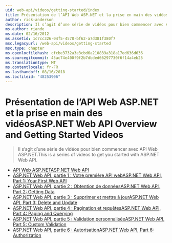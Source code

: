 ```yaml
---
uid: web-api/videos/getting-started/index
title: Présentation de l’API Web ASP.NET et la prise en main des vidéos | Microsoft Docs
author: rick-anderson
description: Il s’agit d’une série de vidéos pour bien commencer avec API Web ASP.NET.
ms.author: riande
ms.date: 02/16/2012
ms.assetid: 1c7cc326-04f5-4578-bf62-a7d381f380f7
msc.legacyurl: /web-api/videos/getting-started
msc.type: chapter
ms.openlocfilehash: cfcbe3732a3e3cbd6a210839a318a17ed636d636
ms.sourcegitcommit: 45ac74e400f9f2b7dbded66297730f6f14a4eb25
ms.translationtype: MT
ms.contentlocale: fr-FR
ms.lasthandoff: 08/16/2018
ms.locfileid: "48253906"
---
```

<a name="aspnet-web-api-overview-and-getting-started-videos"></a><span data-ttu-id="8189b-103">Présentation de l’API Web ASP.NET et la prise en main des vidéos</span><span class="sxs-lookup"><span data-stu-id="8189b-103">ASP.NET Web API Overview and Getting Started Videos</span></span>
====================
> <span data-ttu-id="8189b-104">Il s’agit d’une série de vidéos pour bien commencer avec API Web ASP.NET.</span><span class="sxs-lookup"><span data-stu-id="8189b-104">This is a series of videos to get you started with ASP.NET Web API.</span></span>


- [<span data-ttu-id="8189b-105">API Web ASP.NET</span><span class="sxs-lookup"><span data-stu-id="8189b-105">ASP.NET Web API</span></span>](aspnet-web-api.md)
- [<span data-ttu-id="8189b-106">ASP.NET Web API, partie 1 : Votre première API web</span><span class="sxs-lookup"><span data-stu-id="8189b-106">ASP.NET Web API, Part 1: Your First Web API</span></span>](your-first-web-api.md)
- [<span data-ttu-id="8189b-107">ASP.NET Web API, partie 2 : Obtention de données</span><span class="sxs-lookup"><span data-stu-id="8189b-107">ASP.NET Web API, Part 2: Getting Data</span></span>](getting-data.md)
- [<span data-ttu-id="8189b-108">ASP.NET Web API, partie 3 : Supprimer et mettre à jour</span><span class="sxs-lookup"><span data-stu-id="8189b-108">ASP.NET Web API, Part 3: Delete and Update</span></span>](delete-and-update.md)
- [<span data-ttu-id="8189b-109">ASP.NET Web API, partie 4 : Pagination et requêtes</span><span class="sxs-lookup"><span data-stu-id="8189b-109">ASP.NET Web API, Part 4: Paging and Querying</span></span>](paging-and-querying.md)
- [<span data-ttu-id="8189b-110">ASP.NET Web API, partie 5 : Validation personnalisée</span><span class="sxs-lookup"><span data-stu-id="8189b-110">ASP.NET Web API, Part 5: Custom Validation</span></span>](custom-validation.md)
- [<span data-ttu-id="8189b-111">ASP.NET Web API, partie 6 : Autorisation</span><span class="sxs-lookup"><span data-stu-id="8189b-111">ASP.NET Web API, Part 6: Authorization</span></span>](authorization.md)
